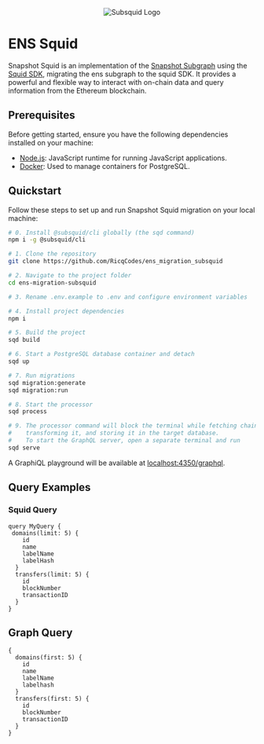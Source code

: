 <p align="center">
  <picture>
      <source srcset="https://uploads-ssl.webflow.com/63b5a9958fccedcf67d716ac/64662df3a5a568fd99e3600c_Squid_Pose_1_White-transparent-slim%201.png" media="(prefers-color-scheme: dark)">
      <img src="https://uploads-ssl.webflow.com/63b5a9958fccedcf67d716ac/64662df3a5a568fd99e3600c_Squid_Pose_1_White-transparent-slim%201.png" alt="Subsquid Logo">
  </picture>
</p>

# ENS Squid

Snapshot Squid is an implementation of the [Snapshot Subgraph](https://thegraph.com/hosted-service/subgraph/snapshot-labs/snapshot) using the [Squid SDK](https://docs.subsquid.io/), migrating the ens subgraph to the squid SDK. It provides a powerful and flexible way to interact with on-chain data and query information from the Ethereum blockchain.

## Prerequisites

Before getting started, ensure you have the following dependencies installed on your machine:

- [Node.js](https://nodejs.org/): JavaScript runtime for running JavaScript applications.
- [Docker](https://www.docker.com/): Used to manage containers for PostgreSQL.

## Quickstart

Follow these steps to set up and run Snapshot Squid migration on your local machine:

```bash
# 0. Install @subsquid/cli globally (the sqd command)
npm i -g @subsquid/cli

# 1. Clone the repository
git clone https://github.com/RicqCodes/ens_migration_subsquid

# 2. Navigate to the project folder
cd ens-migration-subsquid

# 3. Rename .env.example to .env and configure environment variables

# 4. Install project dependencies
npm i

# 5. Build the project
sqd build

# 6. Start a PostgreSQL database container and detach
sqd up

# 7. Run migrations
sqd migration:generate
sqd migration:run

# 8. Start the processor
sqd process

# 9. The processor command will block the terminal while fetching chain data,
#    transforming it, and storing it in the target database.
#    To start the GraphQL server, open a separate terminal and run
sqd serve
```

A GraphiQL playground will be available at [localhost:4350/graphql](http://localhost:4350/graphql).

## Query Examples

### Squid Query

```
query MyQuery {
 domains(limit: 5) {
    id
    name
    labelName
    labelHash
  }
  transfers(limit: 5) {
    id
    blockNumber
    transactionID
  }
}
```

## Graph Query

```
{
  domains(first: 5) {
    id
    name
    labelName
    labelhash
  }
  transfers(first: 5) {
    id
    blockNumber
    transactionID
  }
}
```

